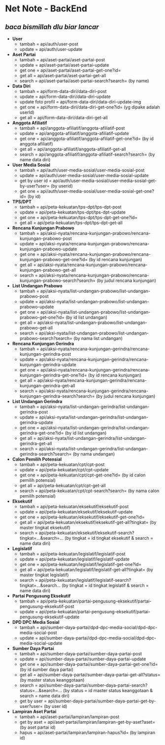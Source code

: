 # Net Note - BackEnd

*baca bismillah dlu biar lancar*
----------------------------------

- **User**
  - tambah = api/auth/user-post
  - update = api/auth/user-update
- **Aset Partai**
  - tambah = api/aset-partai/aset-partai-post
  - update = api/aset-partai/aset-partai-update
  - get one = api/aset-partai/aset-partai-get-one?id=
  - get all = api/aset-partai/aset-partai-get-all
  - search = api/aset-partai/aset-partai-search?search= (by name)
- **Data Diri**
  - tambah = api/form-data-diri/data-diri-post
  - update = api/form-data-diri/data-diri-update
  - update foto profil = api/form-data-diri/data-diri-update-img
  - get one = api/form-data-diri/data-diri-get-one?id= (yg dipake adalah userId)
  - get all = api/form-data-diri/data-diri-get-all
- **Anggota Afiliatif**
  - tambah = api/anggota-afiliatif/anggota-afiliatif-post
  - update = api/anggota-afiliatif/anggota-afiliatif-update
  - get one = api/anggota-afiliatif/anggota-afiliatif-get-one?id= (by id anggota afiliatif)
  - get all = api/anggota-afiliatif/anggota-afiliatif-get-all
  - search = api/anggota-afiliatif/anggota-afiliatif-search?search= (by name data diri)
- **User Media Sosial**
  - tambah = api/auth/user-media-sosial/user-media-sosial-post
  - update = api/auth/user-media-sosial/user-media-sosial-update
  - get by user id = api/auth/user-media-sosial/user-media-sosial-get-by-user?user= (by userid)
  - get one = api/auth/user-media-sosial/user-media-sosial-get-one?id= (by id)
- **TPS/DPT**
  - tambah = api/peta-kekuatan/tps-dpt/tps-dpt-post
  - update = api/peta-kekuatan/tps-dpt/tps-dpt-update
  - get one = api/peta-kekuatan/tps-dpt/tps-dpt-get-one?id=
  - get all = api/peta-kekuatan/tps-dpt/tps-dpt-get-all
- **Rencana Kunjungan Prabowo**
  - tambah = api/aksi-nyata/rencana-kunjungan-prabowo/rencana-kunjungan-prabowo-post
  - update = api/aksi-nyata/rencana-kunjungan-prabowo/rencana-kunjungan-prabowo-update
  - get one = api/aksi-nyata/rencana-kunjungan-prabowo/rencana-kunjungan-prabowo-get-one?id= (by id rencana kunjungan)
  - get all = api/aksi-nyata/rencana-kunjungan-prabowo/rencana-kunjungan-prabowo-get-all
  - search = api/aksi-nyata/rencana-kunjungan-prabowo/rencana-kunjungan-prabowo-search?search= (by judul rencana kunjungan)
- **List Undangan Prabowo**
  - tambah = api/aksi-nyata/list-undangan-prabowo/list-undangan-prabowo-post
  - update = api/aksi-nyata/list-undangan-prabowo/list-undangan-prabowo-update
  - get one = api/aksi-nyata/list-undangan-prabowo/list-undangan-prabowo-get-one?id= (by id list undangan)
  - get all = api/aksi-nyata/list-undangan-prabowo/list-undangan-prabowo-get-all
  - search = api/aksi-nyata/list-undangan-prabowo/list-undangan-prabowo-search?search= (by nama list undangan)
- **Rencana Kunjungan Gerindra**
  - tambah = api/aksi-nyata/rencana-kunjungan-gerindra/rencana-kunjungan-gerindra-post
  - update = api/aksi-nyata/rencana-kunjungan-gerindra/rencana-kunjungan-gerindra-update
  - get one = api/aksi-nyata/rencana-kunjungan-gerindra/rencana-kunjungan-gerindra-get-one?id= (by id rencana kunjungan)
  - get all = api/aksi-nyata/rencana-kunjungan-gerindra/rencana-kunjungan-gerindra-get-all
  - search = api/aksi-nyata/rencana-kunjungan-gerindra/rencana-kunjungan-gerindra-search?search= (by judul rencana kunjungan)
- **List Undangan Gerindra**
  - tambah = api/aksi-nyata/list-undangan-gerindra/list-undangan-gerindra-post
  - update = api/aksi-nyata/list-undangan-gerindra/list-undangan-gerindra-update
  - get one = api/aksi-nyata/list-undangan-gerindra/list-undangan-gerindra-get-one?id= (by id list undangan)
  - get all = api/aksi-nyata/list-undangan-gerindra/list-undangan-gerindra-get-all
  - search = api/aksi-nyata/list-undangan-gerindra/list-undangan-gerindra-search?search= (by nama undangan)
- **Calon Pemilih Potensial**
  - tambah = api/peta-kekuatan/cpt/cpt-post
  - update = api/peta-kekuatan/cpt/cpt-update
  - get one = api/peta-kekuatan/cpt/cpt-get-one?id= (by id calon pemilih potensial)
  - get all = api/peta-kekuatan/cpt/cpt-get-all
  - search = api/peta-kekuatan/cpt/cpt-search?search= (by nama calon pemilih potensial)
- **Eksekutif**
  - tambah = api/peta-kekuatan/eksekutif/eksekutif-post
  - update = api/peta-kekuatan/eksekutif/eksekutif-update
  - get one = api/peta-kekuatan/eksekutif/eksekutif-get-one?id=
  - get all = api/peta-kekuatan/eksekutif/eksekutif-get-all?tingkat= (by master tingkat eksekutif)
  - search = api/peta-kekuatan/eksekutif/eksekutif-search?tingkat=...&search=... (by tingkat = id tingkat eksekutif & search = name data diri)
- **Legislatif**
  - tambah = api/peta-kekuatan/legislatif/legislatif-post
  - update = api/peta-kekuatan/legislatif/legislatif-update
  - get one = api/peta-kekuatan/legislatif/legislatif-get-one?id=
  - get all = api/peta-kekuatan/legislatif/legislatif-get-all?tingkat= (by master tingkat legislatif)
  - search = api/peta-kekuatan/legislatif/legislatif-search?tingkat=...&search... (by tingkat = id tingkat legislatif & search = name data diri)
- **Partai Pengusung Eksekutif**
  - tambah = api/peta-kekuatan/partai-pengusung-eksekutif/partai-pengusung-eksekutif-post
  - update = api/peta-kekuatan/partai-pengusung-eksekutif/partai-pengusung-eksekutif-update
- **DPD DPC Media Sosial**
  - tambah = api/sumber-daya-partai/dpd-dpc-media-social/dpd-dpc-media-social-post
  - update = api/sumber-daya-partai/dpd-dpc-media-social/dpd-dpc-media-social-update
- **Sumber Daya Partai**
  - tambah = api/sumber-daya-partai/sumber-daya-partai-post
  - update = api/sumber-daya-partai/sumber-daya-partai-update
  - get one = api/sumber-daya-partai/sumber-daya-partai-get-one?id= (by id sumber daya partai)
  - get all = api/sumber-daya-partai/sumber-daya-partai-get-all?status= (by master status keanggotaan)
  - search = api/sumber-daya-partai/sumber-daya-partai-search?status=...&search=... (by status = id master status keanggotaan & search = name data diri)
  - get by user = api/sumber-daya-partai/sumber-daya-partai-get-by-user?user= (by user id)
- **Lampiran Aset Partai**
  - tambah = api/aset-partai/lampiran/lampiran-post
  - get by aset = api/aset-partai/lampiran/lampiran-get-by-aset?aset= (by aset partai id)
  - hapus = api/aset-partai/lampiran/lampiran-hapus?id= (by lampiran id) 
